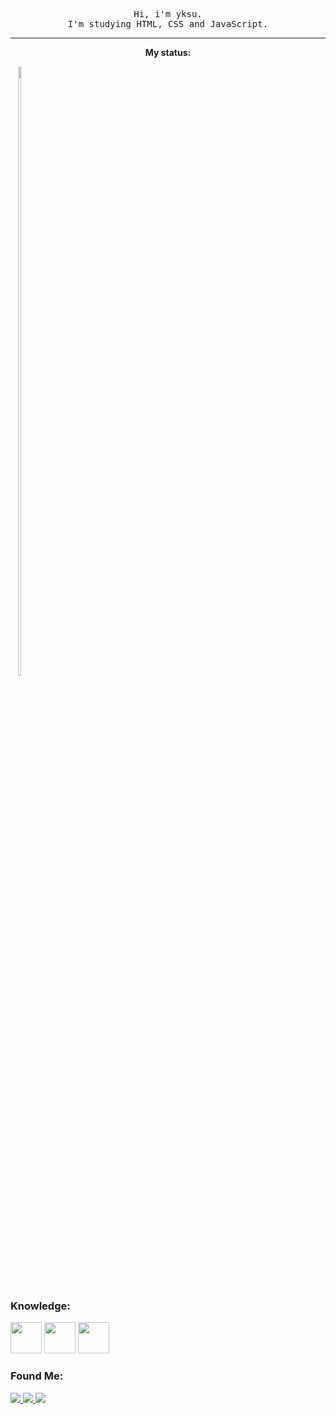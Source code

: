 <p align="center">
  <samp align="center">
    Hi, i'm yksu. <br>
I'm studying HTML, CSS and JavaScript.
    
----
    
<div align="center">  
  <p><strong>My status:</strong></p>
</div>

<div style="display:inline-block;">
  <a href="https://github.com/yksuu">
  <img align="right" width="50%" src="https://github-readme-stats.vercel.app/api?username=yksuu&show_icons=true&theme=dark&include_all_commits=true&count_private=true&custom_title=GitHub Status">
  </a>
</div>

### Knowledge:

<div style="display: inline_block">
  <img width="50" src="https://cdn.jsdelivr.net/gh/devicons/devicon/icons/html5/html5-original.svg" />
  <img width="50" src="https://cdn.jsdelivr.net/gh/devicons/devicon/icons/css3/css3-original.svg" />
  <img width="50" src="https://cdn.jsdelivr.net/gh/devicons/devicon/icons/javascript/javascript-original.svg" />      
</div>


### Found Me:

<div style="display: inline_block">
  <a href="https://www.instagram.com/yksus_/" > <img src="https://img.shields.io/badge/Instagram-1E1E2E?style=for-the-badge&logo=instagram&logoColor=white"> </a>
  <a href="https://github.com/yksuu" > <img src="https://img.shields.io/badge/GitHub-1E1E2E?style=for-the-badge&logo=github&logoColor=white"> </a>
  <a href="#" > <img src="https://img.shields.io/badge/LinkedIn-1E1E2E?style=for-the-badge&logo=linkedin&logoColor=white"> </a>
</div>
  
